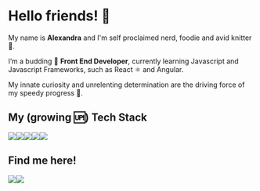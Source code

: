 <h1>Hello friends! 👋</h1>
<p>My name is <strong >Alexandra</strong> and I'm self proclaimed nerd, foodie and avid knitter 🧶.</p>
<p>I’m a budding 🌱 <strong>Front End Developer</strong>, currently learning Javascript and Javascript Frameworks, such as React ⚛️ and Angular.</p>
<p>My innate curiosity and unrelenting determination are the driving force of my speedy progress 🚀.</p>
<h2>My (growing 🆙) Tech Stack</h2>
<div style="display: flex;">
  <img src="https://img.shields.io/badge/HTML5-E34F26?style=for-the-badge&logo=html5&logoColor=white">
  <img src="https://img.shields.io/badge/CSS3-1572B6?style=for-the-badge&logo=css3&logoColor=white">
  <img src="https://img.shields.io/badge/Sass-CC6699?style=for-the-badge&logo=sass&logoColor=white">
  <img src="https://img.shields.io/badge/JavaScript-323330?style=for-the-badge&logo=javascript&logoColor=F7DF1E">
  <img src="https://img.shields.io/badge/-VS%20Code-007ACC?style=for-the-badge&logo=visual-studio-code">
</div>
<h2>Find me here!</h2>
<div style="display: flex;">
  <a href="https://www.linkedin.com/in/alexandra-cruz-027616217/" target="_blank" rel="noopener noreferrer"><img src="https://img.shields.io/badge/HTML5-E34F26?style=for-the-badge&logo=html5&logoColor=white"></a>
  <a href="mailto:aines@protonmail.com" target="_blank" rel="noopener noreferrer"><img src="https://img.shields.io/badge/ProtonMail-8B89CC?style=for-the-badge&logo=protonmail&logoColor=white"></a>
</div>
<!---
AInesC/AInesC is a ✨ special ✨ repository because its `README.md` (this file) appears on your GitHub profile.
You can click the Preview link to take a look at your changes.
--->
